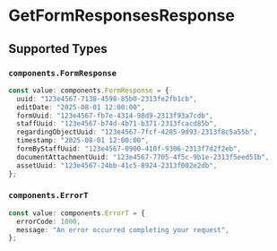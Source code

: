 # GetFormResponsesResponse


## Supported Types

### `components.FormResponse`

```typescript
const value: components.FormResponse = {
  uuid: "123e4567-7138-4598-85b0-2313fe2fb1cb",
  editDate: "2025-08-01 12:00:00",
  formUuid: "123e4567-fb7e-4314-98d9-2313f93a7cdb",
  staffUuid: "123e4567-b74d-4b71-b371-2313fcacd85b",
  regardingObjectUuid: "123e4567-7fcf-4285-9d93-2313f8c5a55b",
  timestamp: "2025-08-01 12:00:00",
  formByStaffUuid: "123e4567-0900-410f-9306-2313f7d2f2eb",
  documentAttachmentUuid: "123e4567-7705-4f5c-9b1e-2313f5eed51b",
  assetUuid: "123e4567-24bb-41c5-8924-2313f002e2db",
};
```

### `components.ErrorT`

```typescript
const value: components.ErrorT = {
  errorCode: 1000,
  message: "An error occurred completing your request",
};
```

